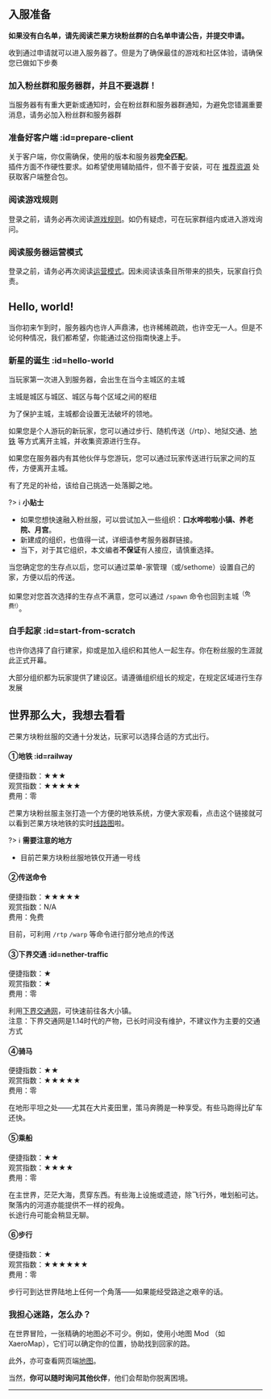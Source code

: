 ## 入服准备

**如果没有白名单，请先阅读芒果方块粉丝群的白名单申请公告，并提交申请。**

收到通过申请就可以进入服务器了。但是为了确保最佳的游戏和社区体验，请确保您已做如下步奏

### 加入粉丝群和服务器群，并且不要退群！

当服务器有有重大更新或通知时，会在粉丝群和服务器群通知，为避免您错漏重要消息，请务必加入粉丝群和服务器群

### 准备好客户端 :id=prepare-client

关于客户端，你仅需确保，使用的版本和服务器<span class="nw-explain" title="例如，服务器为 1.19.2 版本，则你只能使用 1.19.2 客户端">**完全匹配**</span>。<br />
插件方面不作硬性要求。如希望使用辅助插件，但不善于安装，可在 [推荐资源](resources.md) 处获取客户端整合包。


### 阅读游戏规则

登录之前，请务必再次阅读[游戏规则](rule.md)。如仍有疑虑，可在玩家群组内或进入游戏询问。

### 阅读服务器运营模式

登录之前，请务必再次阅读[运营模式](mode.md)。因未阅读该条目所带来的损失，玩家自行负责。

## Hello, world!

当你初来乍到时，服务器内也许人声鼎沸，也许稀稀疏疏，也许空无一人。但是不论何种情况，我们都希望，你能通过这份指南快速上手。

### 新星的诞生 :id=hello-world

当玩家第一次进入到服务器，会出生在当今主城区的主城

主城是城区与城区、城区与每个区域之间的枢纽

为了保护主城，主城都会设置无法破坏的领地。

如果您是个人游玩的新玩家，您可以通过步行、随机传送（/rtp）、地狱交通、[地铁](https://www.mgcraft.net/metro) 等方式离开主城，并收集资源进行生存。

如果您在服务器内有其他伙伴与您游玩，您可以通过玩家传送进行玩家之间的互传，方便离开主城。

有了充足的补给，该给自己挑选一处落脚之地。

?> :information_source: **小贴士**
- 如果您想快速融入粉丝服，可以尝试加入一些组织：**口水哗啦啦小镇、养老院、月宫**。
- 新建成的组织，也值得一试，详细请参考服务器群链接。
- 当下，对于其它组织，本文编者**不保证**有人接应，请慎重选择。

当您确定您的生存点以后，您可以通过菜单-家管理（或/sethome）设置自己的家，方便以后的传送。


如果您对您首次选择的生存点不满意，您可以通过 `/spawn` 命令也回到主城<sup>（免费!）</sup>。  


### 白手起家 :id=start-from-scratch

也许你选择了自行建家，抑或是加入组织和其他人一起生存。你在粉丝服的生涯就此正式开幕。

大部分组织都为玩家提供了建设区。请遵循组织组长的规定，在规定区域进行生存发展


## 世界那么大，我想去看看

芒果方块粉丝服的交通十分发达，玩家可以选择合适的方式出行。

#### ①地铁 :id=railway
便捷指数：★★★  
观赏指数：★★★★★  
费用：零

芒果方块粉丝服主张打造一个方便的地铁系统，方便大家观看，点击这个链接就可以看到芒果方块地铁的实时[线路图](https://www.mgcraft.net/metro)啦。

?> :information_source: **需要注意的地方**
- 目前芒果方块粉丝服地铁仅开通一号线


#### ②传送命令
便捷指数：★★★★★  
观赏指数：N/A  
费用：免费

目前，可利用 `/rtp` `/warp` 等命令进行部分地点的传送

#### ③下界交通 :id=nether-traffic
便捷指数：★  
观赏指数：★  
费用：零

利用[下界交通网](tutorial/map-navi/railway-nether.md)，可快速前往各大小镇。  
注意：下界交通网是1.14时代的产物，已长时间没有维护，不建议作为主要的交通方式


#### ④骑马
便捷指数：★★  
观赏指数：★★★★★  
费用：零

在地形平坦之处——尤其在大片麦田里，策马奔腾是一种享受。有些马跑得比矿车还快。  

#### ⑤乘船
便捷指数：★★  
观赏指数：★★★★  
费用：零

在主世界，茫茫大海，贯穿东西。有些海上设施或遗迹，除飞行外，唯划船可达。聚落内的河道亦能提供不一样的视角。  
长途行舟可能会稍显无聊。

#### ⑥步行
便捷指数：★  
观赏指数：★★★★★★  
费用：零

步行可到达世界陆地上任何一个角落——如果能经受路途之艰辛的话。

### 我担心迷路，怎么办？

在世界冒险，一张精确的地图必不可少。例如，使用小地图 Mod （如XaeroMap），它们可以确定你的位置，协助找到回家的路。  

此外，亦可查看网页端[地图](https://map.mgcraft.net/)。 

当然，**你可以随时询问其他伙伴**，他们会帮助你脱离困境。

* * *